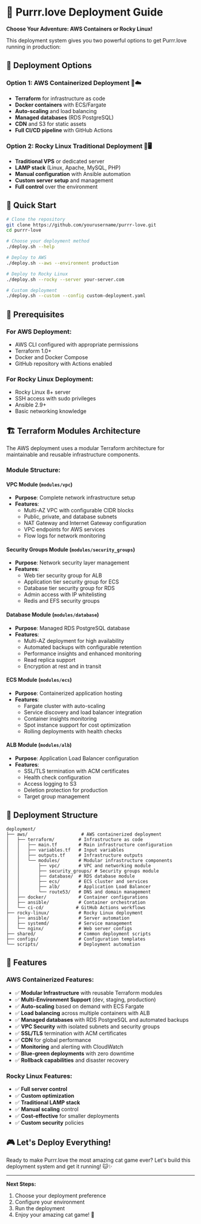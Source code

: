 # 🚀 Purrr.love Deployment Guide

**Choose Your Adventure: AWS Containers or Rocky Linux!**

This deployment system gives you two powerful options to get Purrr.love running in production:

## 🎯 **Deployment Options**

### **Option 1: AWS Containerized Deployment** 🐳☁️
- **Terraform** for infrastructure as code
- **Docker containers** with ECS/Fargate
- **Auto-scaling** and load balancing
- **Managed databases** (RDS PostgreSQL)
- **CDN** and S3 for static assets
- **Full CI/CD pipeline** with GitHub Actions

### **Option 2: Rocky Linux Traditional Deployment** 🐧🖥️
- **Traditional VPS** or dedicated server
- **LAMP stack** (Linux, Apache, MySQL, PHP)
- **Manual configuration** with Ansible automation
- **Custom server setup** and management
- **Full control** over the environment

## 🚀 **Quick Start**

```bash
# Clone the repository
git clone https://github.com/yourusername/purrr-love.git
cd purrr-love

# Choose your deployment method
./deploy.sh --help

# Deploy to AWS
./deploy.sh --aws --environment production

# Deploy to Rocky Linux
./deploy.sh --rocky --server your-server.com

# Custom deployment
./deploy.sh --custom --config custom-deployment.yaml
```

## 🔧 **Prerequisites**

### **For AWS Deployment:**
- AWS CLI configured with appropriate permissions
- Terraform 1.0+
- Docker and Docker Compose
- GitHub repository with Actions enabled

### **For Rocky Linux Deployment:**
- Rocky Linux 8+ server
- SSH access with sudo privileges
- Ansible 2.9+
- Basic networking knowledge

## 🏗️ **Terraform Modules Architecture**

The AWS deployment uses a modular Terraform architecture for maintainable and reusable infrastructure components.

### **Module Structure:**

#### **VPC Module (`modules/vpc`)**
- **Purpose**: Complete network infrastructure setup
- **Features**:
  - Multi-AZ VPC with configurable CIDR blocks
  - Public, private, and database subnets
  - NAT Gateway and Internet Gateway configuration
  - VPC endpoints for AWS services
  - Flow logs for network monitoring

#### **Security Groups Module (`modules/security_groups`)**
- **Purpose**: Network security layer management
- **Features**:
  - Web tier security group for ALB
  - Application tier security group for ECS
  - Database tier security group for RDS
  - Admin access with IP whitelisting
  - Redis and EFS security groups

#### **Database Module (`modules/database`)**
- **Purpose**: Managed RDS PostgreSQL database
- **Features**:
  - Multi-AZ deployment for high availability
  - Automated backups with configurable retention
  - Performance insights and enhanced monitoring
  - Read replica support
  - Encryption at rest and in transit

#### **ECS Module (`modules/ecs`)**
- **Purpose**: Containerized application hosting
- **Features**:
  - Fargate cluster with auto-scaling
  - Service discovery and load balancer integration
  - Container insights monitoring
  - Spot instance support for cost optimization
  - Rolling deployments with health checks

#### **ALB Module (`modules/alb`)**
- **Purpose**: Application Load Balancer configuration
- **Features**:
  - SSL/TLS termination with ACM certificates
  - Health check configuration
  - Access logging to S3
  - Deletion protection for production
  - Target group management

## 📁 **Deployment Structure**

```
deployment/
├── aws/                    # AWS containerized deployment
│   ├── terraform/         # Infrastructure as code
│   │   ├── main.tf        # Main infrastructure configuration
│   │   ├── variables.tf   # Input variables
│   │   ├── outputs.tf     # Infrastructure outputs
│   │   └── modules/       # Modular infrastructure components
│   │       ├── vpc/       # VPC and networking module
│   │       ├── security_groups/ # Security groups module
│   │       ├── database/  # RDS database module
│   │       ├── ecs/       # ECS cluster and services
│   │       ├── alb/       # Application Load Balancer
│   │       └── route53/   # DNS and domain management
│   ├── docker/            # Container configurations
│   ├── ansible/           # Container orchestration
│   └── ci-cd/            # GitHub Actions workflows
├── rocky-linux/           # Rocky Linux deployment
│   ├── ansible/           # Server automation
│   ├── systemd/           # Service management
│   └── nginx/             # Web server configs
├── shared/                # Common deployment scripts
├── configs/               # Configuration templates
└── scripts/               # Deployment automation
```

## 🌟 **Features**

### **AWS Containerized Features:**
- ✅ **Modular Infrastructure** with reusable Terraform modules
- ✅ **Multi-Environment Support** (dev, staging, production)
- ✅ **Auto-scaling** based on demand with ECS Fargate
- ✅ **Load balancing** across multiple containers with ALB
- ✅ **Managed databases** with RDS PostgreSQL and automated backups
- ✅ **VPC Security** with isolated subnets and security groups
- ✅ **SSL/TLS** termination with ACM certificates
- ✅ **CDN** for global performance
- ✅ **Monitoring** and alerting with CloudWatch
- ✅ **Blue-green deployments** with zero downtime
- ✅ **Rollback capabilities** and disaster recovery

### **Rocky Linux Features:**
- ✅ **Full server control**
- ✅ **Custom optimization**
- ✅ **Traditional LAMP stack**
- ✅ **Manual scaling** control
- ✅ **Cost-effective** for smaller deployments
- ✅ **Custom security** policies

## 🎮 **Let's Deploy Everything!**

Ready to make Purrr.love the most amazing cat game ever? Let's build this deployment system and get it running! 🐱✨

---

**Next Steps:**
1. Choose your deployment preference
2. Configure your environment
3. Run the deployment
4. Enjoy your amazing cat game! 🎉
